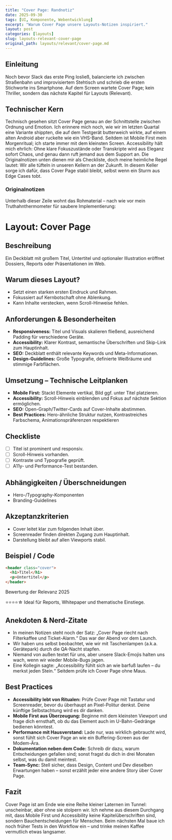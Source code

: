 ```yaml
---
title: "Cover Page: Randnotiz"
date: 2025-09-30
tags: [UI, Komponente, Webentwicklung]
excerpt: "Warum Cover Page unsere Layouts-Notizen inspiriert."
layout: post
categories: [layouts]
slug: layouts-relevant-cover-page
original_path: layouts/relevant/cover-page.md
---
```


## Einleitung
Noch bevor Slack das erste Ping losließ, balancierte ich zwischen Straßenbahn und improvisiertem Stehtisch und schrieb die ersten Stichworte ins Smartphone. Auf dem Screen wartete Cover Page; kein Thriller, sondern das nächste Kapitel für Layouts (Relevant).

## Technischer Kern
Technisch gesehen sitzt Cover Page genau an der Schnittstelle zwischen Ordnung und Emotion. Ich erinnere mich noch, wie wir im letzten Quartal eine Variante shippten, die auf dem Testgerät butterweich wirkte, auf einem alten Android aber ruckelte wie ein VHS-Band. Seitdem ist Mobile First mein Morgenritual; ich starte immer mit dem kleinsten Screen. Accessibility hält mich ehrlich: Ohne klare Fokuszustände oder Transkripte wird aus Eleganz sofort Chaos, und genau dann ruft jemand aus dem Support an. Die Originalnotizen unten dienen mir als Checkliste, doch meine heimliche Regel lautet: Wir alle tüfteln in unseren Kellern an der Zukunft. In diesem Keller sorge ich dafür, dass Cover Page stabil bleibt, selbst wenn ein Sturm aus Edge Cases tobt.

### Originalnotizen
Unterhalb dieser Zeile wohnt das Rohmaterial – nach wie vor mein Truthahnthermometer für saubere Implementierung:
# Layout: Cover Page

## Beschreibung
Ein Deckblatt mit großem Titel, Untertitel und optionaler Illustration eröffnet Dossiers, Reports oder Präsentationen im Web.

## Warum dieses Layout?
- Setzt einen starken ersten Eindruck und Rahmen.
- Fokussiert auf Kernbotschaft ohne Ablenkung.
- Kann Inhalte verstecken, wenn Scroll-Hinweise fehlen.

## Anforderungen & Besonderheiten
- **Responsiveness:** Titel und Visuals skalieren fließend, ausreichend Padding für verschiedene Geräte.
- **Accessibility:** Klarer Kontrast, semantische Überschriften und Skip-Link zum Hauptinhalt.
- **SEO:** Deckblatt enthält relevante Keywords und Meta-Informationen.
- **Design-Guidelines:** Große Typografie, definierte Weißräume und stimmige Farbflächen.

## Umsetzung – Technische Leitplanken
- **Mobile First:** Stackt Elemente vertikal, Bild ggf. unter Titel platzieren.
- **Accessibility:** Scroll-Hinweis einblenden und Fokus auf nächste Sektion ermöglichen.
- **SEO:** Open-Graph/Twitter-Cards auf Cover-Inhalte abstimmen.
- **Best Practices:** Hero-ähnliche Struktur nutzen, Kontrastreiches Farbschema, Animationspräferenzen respektieren

## Checkliste
- [ ] Titel ist prominent und responsiv.
- [ ] Scroll-Hinweis vorhanden.
- [ ] Kontraste und Typografie geprüft.
- [ ] A11y- und Performance-Test bestanden.

## Abhängigkeiten / Überschneidungen
- Hero-/Typography-Komponenten
- Branding-Guidelines

## Akzeptanzkriterien
- Cover leitet klar zum folgenden Inhalt über.
- Screenreader finden direkten Zugang zum Hauptinhalt.
- Darstellung bleibt auf allen Viewports stabil.

## Beispiel / Code
```html
<header class="cover">
  <h1>Titel</h1>
  <p>Untertitel</p>
</header>
```

Bewertung der Relevanz 2025

⭐⭐⭐⭐☆ Ideal für Reports, Whitepaper und thematische Einstiege.

## Anekdoten & Nerd-Zitate
- In meinen Notizen steht noch der Satz: „Cover Page riecht nach Filterkaffee und Ticket-Alarm.“ Das war der Abend vor dem Launch.
- Wir haben uns selbst beobachtet, wie wir mit Taschenlampen (a.k.a. Gerätepark) durch die QA-Nacht stapfen.
- Niemand von außen textet für uns, aber unsere Slack-Emojis halten uns wach, wenn wir wieder Mobile-Bugs jagen.
- Eine Kollegin sagte: „Accessibility fühlt sich an wie barfuß laufen – du merkst jeden Stein.“ Seitdem prüfe ich Cover Page ohne Maus.

## Best Practices
- **Accessibility lebt von Ritualen:** Prüfe Cover Page mit Tastatur und Screenreader, bevor du überhaupt an Pixel-Politur denkst. Deine künftige Selbstachtung wird es dir danken.
- **Mobile First aus Überzeugung:** Beginne mit dem kleinsten Viewport und frage dich ernsthaft, ob du das Element auch im U-Bahn-Gedränge bedienen könntest.
- **Performance mit Hausverstand:** Lade nur, was wirklich gebraucht wird, sonst fühlt sich Cover Page an wie ein Buffering-Screen aus der Modem-Ära.
- **Dokumentation neben dem Code:** Schreib dir dazu, warum Entscheidungen gefallen sind; sonst fragst du dich in drei Monaten selbst, was du damit meintest.
- **Team-Sync:** Stell sicher, dass Design, Content und Dev dieselben Erwartungen haben – sonst erzählt jeder eine andere Story über Cover Page.

## Fazit
Cover Page ist am Ende wie eine Reihe kleiner Laternen im Tunnel: unscheinbar, aber ohne sie stolpern wir. Ich nehme aus diesem Durchgang mit, dass Mobile First und Accessibility keine Kapitelüberschriften sind, sondern Bauchentscheidungen für Menschen. Beim nächsten Mal baue ich noch früher Tests in den Workflow ein – und trinke meinen Kaffee vermutlich etwas langsamer.
